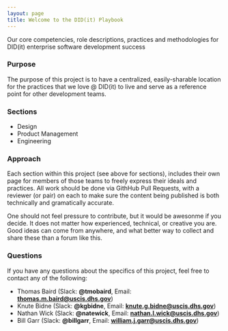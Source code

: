 ```yaml
---
layout: page
title: Welcome to the DID(it) Playbook
---
```


Our core competencies, role descriptions, practices and methodologies for DID(it) enterprise software development success

### Purpose

The purpose of this project is to have a centralized, easily-sharable location for the practices that we love
@ DID(it) to live and serve as a reference point for other development teams.

### Sections
- Design
- Product Management
- Engineering

### Approach
  
Each section within this project (see above for sections), includes their own page for members of those teams
to freely express their ideals and practices. All work should be done via GithHub Pull Requests, with a reviewer
(or pair) on each to make sure the content being published is both technically and gramatically accurate.

One should not feel pressure to contribute, but it would be awesonme if you decide. It does not matter how
experienced, technical, or creative you are. Good ideas can come from anywhere, and what better way to collect
and share these than a forum like this.

### Questions

If you have any questions about the specifics of this project, feel free to contact any of the following:

- Thomas Baird (Slack: **@tmobaird**, Email: **thomas.m.baird@uscis.dhs.gov**)
- Knute Bidne (Slack: **@kgbidne**, Email: **knute.g.bidne@uscis.dhs.gov**)
- Nathan Wick (Slack: **@natewick**, Email: **nathan.l.wick@uscis.dhs.gov**)
- Bill Garr (Slack: **@billgarr**, Email: **william.j.garr@uscis.dhs.gov**)
